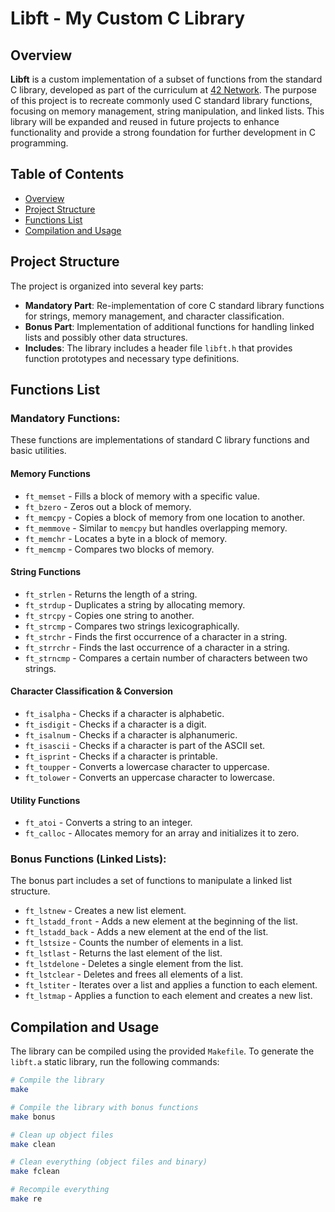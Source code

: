 # **Libft** - My Custom C Library

## Overview

**Libft** is a custom implementation of a subset of functions from the standard C library, developed as part of the curriculum at [42 Network](https://www.42.fr/). The purpose of this project is to recreate commonly used C standard library functions, focusing on memory management, string manipulation, and linked lists. This library will be expanded and reused in future projects to enhance functionality and provide a strong foundation for further development in C programming.

## Table of Contents

- [Overview](#overview)
- [Project Structure](#project-structure)
- [Functions List](#functions-list)
- [Compilation and Usage](#compilation-and-usage)

## Project Structure

The project is organized into several key parts:

- **Mandatory Part**: Re-implementation of core C standard library functions for strings, memory management, and character classification.
- **Bonus Part**: Implementation of additional functions for handling linked lists and possibly other data structures.
- **Includes**: The library includes a header file `libft.h` that provides function prototypes and necessary type definitions.
  


## Functions List

### Mandatory Functions:

These functions are implementations of standard C library functions and basic utilities.

#### Memory Functions
- `ft_memset` - Fills a block of memory with a specific value.
- `ft_bzero` - Zeros out a block of memory.
- `ft_memcpy` - Copies a block of memory from one location to another.
- `ft_memmove` - Similar to `memcpy` but handles overlapping memory.
- `ft_memchr` - Locates a byte in a block of memory.
- `ft_memcmp` - Compares two blocks of memory.

#### String Functions
- `ft_strlen` - Returns the length of a string.
- `ft_strdup` - Duplicates a string by allocating memory.
- `ft_strcpy` - Copies one string to another.
- `ft_strcmp` - Compares two strings lexicographically.
- `ft_strchr` - Finds the first occurrence of a character in a string.
- `ft_strrchr` - Finds the last occurrence of a character in a string.
- `ft_strncmp` - Compares a certain number of characters between two strings.

#### Character Classification & Conversion
- `ft_isalpha` - Checks if a character is alphabetic.
- `ft_isdigit` - Checks if a character is a digit.
- `ft_isalnum` - Checks if a character is alphanumeric.
- `ft_isascii` - Checks if a character is part of the ASCII set.
- `ft_isprint` - Checks if a character is printable.
- `ft_toupper` - Converts a lowercase character to uppercase.
- `ft_tolower` - Converts an uppercase character to lowercase.

#### Utility Functions
- `ft_atoi` - Converts a string to an integer.
- `ft_calloc` - Allocates memory for an array and initializes it to zero.

### Bonus Functions (Linked Lists):

The bonus part includes a set of functions to manipulate a linked list structure.

- `ft_lstnew` - Creates a new list element.
- `ft_lstadd_front` - Adds a new element at the beginning of the list.
- `ft_lstadd_back` - Adds a new element at the end of the list.
- `ft_lstsize` - Counts the number of elements in a list.
- `ft_lstlast` - Returns the last element of the list.
- `ft_lstdelone` - Deletes a single element from the list.
- `ft_lstclear` - Deletes and frees all elements of a list.
- `ft_lstiter` - Iterates over a list and applies a function to each element.
- `ft_lstmap` - Applies a function to each element and creates a new list.

## Compilation and Usage

The library can be compiled using the provided `Makefile`. To generate the `libft.a` static library, run the following commands:

```bash
# Compile the library
make

# Compile the library with bonus functions
make bonus

# Clean up object files
make clean

# Clean everything (object files and binary)
make fclean

# Recompile everything
make re
